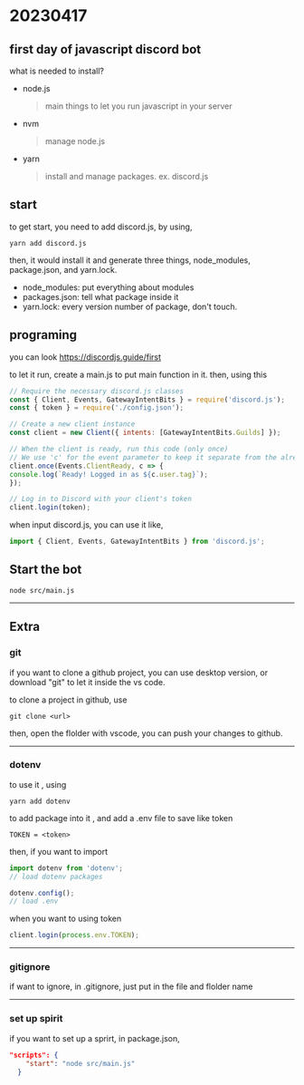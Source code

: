 # 20230417

## first day of javascript discord bot

what is needed to install?

- node.js
    > main things to let you run javascript in your server
- nvm
    > manage node.js
- yarn
    > install and manage packages. ex. discord.js

## start

to get start, you need to add discord.js, by using,

```text
yarn add discord.js
```

then, it would install it and generate three things, node_modules, package.json, and yarn.lock.

- node_modules: put everything about modules
- packages.json: tell what package inside it
- yarn.lock: every version number of package, don't touch.

## programing

you can look <https://discordjs.guide/first>

to let it run, create a main.js to put main function in it. then, using this

```javascript
// Require the necessary discord.js classes
const { Client, Events, GatewayIntentBits } = require('discord.js');
const { token } = require('./config.json');

// Create a new client instance
const client = new Client({ intents: [GatewayIntentBits.Guilds] });

// When the client is ready, run this code (only once)
// We use 'c' for the event parameter to keep it separate from the already defined 'client'
client.once(Events.ClientReady, c => {
console.log(`Ready! Logged in as ${c.user.tag}`);
});

// Log in to Discord with your client's token
client.login(token);
```

when input discord.js, you can use it like,

```javascript
import { Client, Events, GatewayIntentBits } from 'discord.js';
```

## Start the bot

```text
node src/main.js
```

---

## Extra

### git

if you want to clone a github project, you can use desktop version, or download "git" to let it inside the vs code.

to clone a project in github, use

```text
git clone <url>
```

then, open the flolder with vscode, you can push your changes to github.

---

### dotenv

to use it , using

```text
yarn add dotenv
```

to add package into it , and add a .env file to save like token

```env
TOKEN = <token>
```

then, if you want to import

```javascript
import dotenv from 'dotenv';
// load dotenv packages

dotenv.config();
// load .env
```

when you want to using token

```javascript
client.login(process.env.TOKEN);
```

---

### gitignore

if want to ignore, in .gitignore, just put in the file and flolder name

---

### set up spirit

if you want to set up a sprirt, in package.json,

```json
"scripts": {
    "start": "node src/main.js"
  }
```
